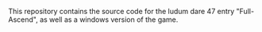 This repository contains the source code for the ludum dare 47 entry "Full-Ascend", as well as a windows version of the game.
